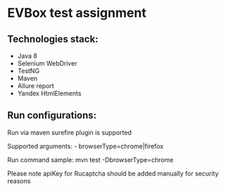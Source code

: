 # EVBox test assignment

## Technologies stack:
- Java 8
- Selenium WebDriver
- TestNG
- Maven
- Allure report
- Yandex HtmlElements

## Run configurations:
Run via maven surefire plugin is supported

Supported arguments: 
    - browserType=chrome|firefox
    
Run command sample: mvn test -DbrowserType=chrome

Please note apiKey for Rucaptcha should be added manually for security reasons


